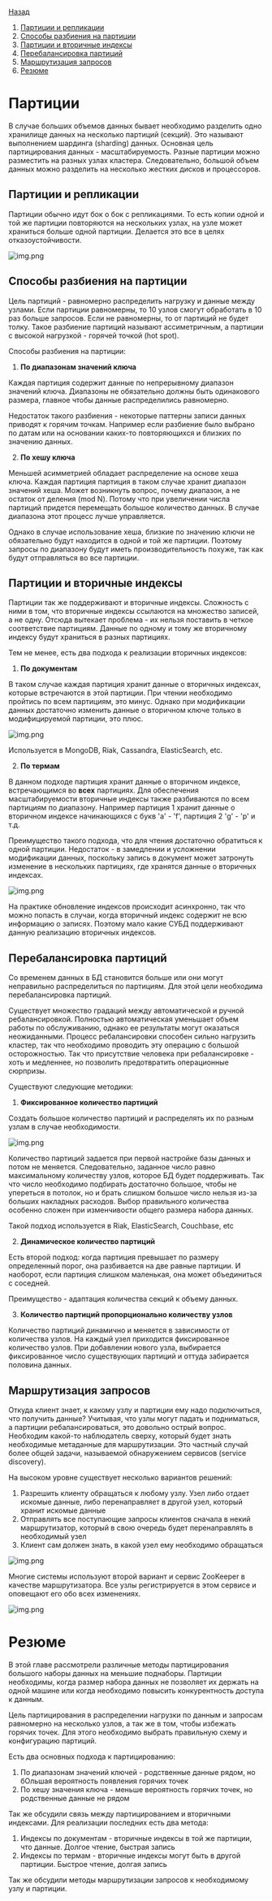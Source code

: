 [Назад](./README.md)

1. [Партиции и репликации](#партиции-и-репликации)
2. [Способы разбиения на партиции](#способы-разбиения-на-партиции)
3. [Партиции и вторичные индексы](#партиции-и-вторичные-индексы)
4. [Перебалансировка партиций](#перебалансировка-партиций)
5. [Маршрутизация запросов](#маршрутизация-запросов)
6. [Резюме](#резюме)

# Партиции
В случае больших объемов данных бывает необходимо разделить одно хранилище данных на несколько партиций (секций). Это 
называют выполнением шардинга (sharding) данных. Основная цель партицирования данных - масштабируемость. Разные партиции
можно разместить на разных узлах кластера. Следовательно, большой объем данных можно разделить на несколько жестких дисков
и процессоров.

## Партиции и репликации
Партиции обычно идут бок о бок с репликациями. То есть копии одной и той же партиции повторяются на нескольких узлах, на
узле может храниться больше одной партиции. Делается это все в целях отказоустойчивости. 

![img.png](../../../../img/highload/partition_and_replication.png)

## Способы разбиения на партиции
Цель партиций - равномерно распределить нагрузку и данные между узлами. Если партиции равномерны, то 10 узлов смогут
обработать в 10 раз больше запросов. Если не равномерны, то от партиций не будет толку. Такое разбиение партиций 
называют ассиметричным, а партиции с высокой нагрузкой - горячей точкой (hot spot).

Способы разбиения на партиции:
1) **По диапазонам значений ключа**  

Каждая партиция содержит данные по непрерывному диапазон значений ключа. Диапазоны не обязательно должны быть одинакового
размера, главное чтобы данные распределились равномерно.

Недостаток такого разбиения - некоторые паттерны записи данных приводят к горячим точкам. Например если разбиение было 
выбрано по датам или на основании каких-то повторяющихся и близких по значению данных.

2) **По хешу ключа**

Меньшей асимметрией обладает распределение на основе хеша ключа. Каждая партиция партиция в таком случае хранит диапазон
значений хеша. Может возникнуть вопрос, почему диапазон, а не остаток от деления (mod N). Потому что при увеличении 
числа партиций придется перемещать большое количество данных. В случае диапазона этот процесс лучше управляется.

Однако в случае использование хеша, близкие по значению ключи не обязательно будут находится в одной и той же партиции.
Поэтому запросы по диапазону будут иметь производительность похуже, так как будут отправляться во все партиции.

## Партиции и вторичные индексы
Партиции так же поддерживают и вторичные индексы. Сложность с ними в том, что вторичные индексы ссылаются на множество 
записей, а не одну. Отсюда вытекает проблема - их нельзя поставить в четкое соответствие партициям. Данные по одному и 
тому же вторичному индексу будут храниться в разных партициях. 

Тем не менее, есть два подхода к реализации вторичных индексов:
1) **По документам**

В таком случае каждая партиция хранит данные о вторичных индексах, которые встречаются в этой партиции. При чтении 
необходимо пройтись по всем партициям, это минус. Однако при модификации данных достаточно изменить данные о вторичном 
ключе только в модифицируемой партиции, это плюс.

![img.png](../../../../img/highload/document_index_partition.png)

Используется в MongoDB, Riak, Cassandra, ElasticSearch, etc.

2) **По термам**

В данном подходе партиция хранит данные о вторичном индексе, встречающимся во **всех** партициях. Для обеспечения 
масштабируемости вторичные индексы также разбиваются по всем партициям по диапазону. Например партиция 1 хранит
данные о вторичном индексе начинающихся с букв 'a' - 'f', партиция 2 'g' - 'p' и т.д.

Преимущество такого подхода, что для чтения достаточно обратиться к одной партиции. Недостаток - в замедлении и 
усложнении модификации данных, поскольку запись в документ может затронуть изменение в нескольких партициях, где 
хранятся данные о вторичных индексах.

![img.png](../../../../img/highload/term_index_partition.png)

На практике обновление индексов происходит асинхронно, так что можно попасть в случаи, когда вторичный индекс содержит
не всю информацию о записях. Поэтому мало какие СУБД поддерживают данную реализацию вторичных индексов.

## Перебалансировка партиций
Со временем данных в БД становится больше или они могут неправильно распределиться по партициям. Для этой цели 
необходима перебалансировка партиций.

Существует множество градаций между автоматической и ручной ребалансировкой. Полностью автоматическая уменьшает объем
работы по обслуживанию, однако ее результаты могут оказаться неожиданными. Процесс ребалансировки способен сильно 
нагрузить кластер, так что необходимо проводить эту операцию с большой осторожностью. Так что присутствие человека
при ребалансировке - хоть и медленнее, но позволить предотвратить операционные сюрпризы.

Существуют следующие методики:
1) **Фиксированное количество партиций**

Создать большое количество партиций и распределять их по разным узлам в случае необходимости.

![img.png](../../../../img/highload/partition_fix_size.png)

Количество партиций задается при первой настройке базы данных и потом не меняется. Следовательно, заданное число равно
максимальному количеству узлов, которое БД будет поддерживать. Так что число необходимо подбирать достаточно большое, 
чтобы не упереться в потолок, но и брать слишком большое число нельзя из-за больших накладных расходов. Выбор 
правильного количества особенно сложен при изменчивости общего размера набора данных.

Такой подход используется в Riak, ElasticSearch, Couchbase, etc

2) **Динамическое количество партиций**

Есть второй подход: когда партиция превышает по размеру определенный порог, она разбивается на две равные партиции. И 
наоборот, если партиция слишком маленькая, она может объединиться с соседней. 

Преимущество - адаптация количества секций к объему данных.

3) **Количество партиций пропорционально количеству узлов**

Количество партиций динамично и меняется в зависимости от количества узлов. На каждый узел приходится фиксированное 
количество узлов. При добавлении нового узла, выбирается фиксированное число существующих партиций и оттуда забирается
половина данных. 

## Маршрутизация запросов
Откуда клиент знает, к какому узлу и партиции ему надо подключиться, что получить данные? Учитывая, что узлы могут 
падать и подниматься, а партиции ребалансироваться, это довольно острый вопрос. Необходим какой-то наблюдатель сверху,
который будет знать необходимые метаданные для маршрутизации. Это частный случай более общей задачи, называемой
обнаружением сервисов (service discovery). 

На высоком уровне существует несколько вариантов решений:
1) Разрешить клиенту обращаться к любому узлу. Узел либо отдает искомые данные, либо перенаправляет в другой узел, 
который хранит искомые данные
2) Отправлять все поступающие запросы клиентов сначала в некий маршрутизатор, который в свою очередь будет 
перенаправлять в необходимый узел
3) Клиент сам должен знать, в какой узел ему необходимо обращаться

![img.png](../../../../img/highload/parition_router.png)

Многие системы используют второй вариант и сервис ZooKeeper в качестве маршрутизатора. Все узлы регистрируется в этом 
сервисе и оповещают его обо всех изменениях.

![img.png](../../../../img/highload/zookeeper.png)

# Резюме
В этой главе рассмотрели различные методы партицирования большого наборы данных на меньшие поднаборы. Партиции 
необходимы, когда размер набора данных не позволяет их держать на одной машине или когда необходимо
повысить конкурентность доступа к данным. 

Цель партицирования в распределении нагрузки по данным и запросам равномерно на несколько узлов, а так же в том, чтобы
избежать горячих точек. Для этого необходимо выбрать правильную схему и конфигурацию партиций.

Есть два основных подхода к партицированию:
1) По диапазонам значений ключей - родственные данные рядом, но бОльшая вероятность появления горячих точек
2) По хешу значения ключа - меньше вероятность горячих точек, но родственные данные не рядом

Так же обсудили связь между партицированием и вторичными индексами. Для реализации последних есть два метода:
1) Индексы по документам - вторичные индексы в той же партиции, что данные. Долгое чтение, быстрая запись
2) Индексы по термам - вторичные индексы могут быть в другой партиции. Быстрое чтение, долгая запись

Так же обсудили методы маршрутизации запросов к необходимому узлу и партиции.


